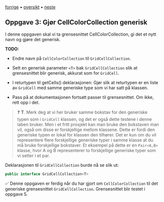 [forrige](./02-gridcell.md) &bullet; [oversikt](../README.md#steg-for-steg) &bullet; [neste](./04-igrid.md)

## Oppgave 3: Gjør CellColorCollection generisk

I denne oppgaven skal vi ta grensesnittet CellColorCollection, gi det et nytt navn og gjøre det generisk.

**TODO:**
* Endre navn på ``CellColorCollection`` til ``GridCellCollection``.

* Sett en generisk parameter ``<T>`` bak `GridCellCollection` slik at grensesnittet blir generisk, akkurat som for ``GridCell``.

* I returtypen til getCells() deklarasjonen: Gjør slik at returtypen er en liste av ``GridCell`` med samme generiske type som vi har satt på klassen.

* Pass på at dokumentasjonen fortsatt passer til grensesnittet. Om ikke, rett opp i det.

>:question: **T**. Merk deg at vi her bruker samme bokstav for den generiske typen som i `GridCell` klassen, og det er også dette testene i denne laben bruker. Men i et fritt prosjekt kan man bruke den bokstaven man vil, også om disse er forskjellige mellom klassene. Dette er fordi den generiske typen er lokal for klassen den tilhører. Det er kun om du vil representere flere forskjellige generiske typer i samme klasse at du må bruke forskjellige bokstaver. Et eksempel på dette er en ``Pair<A,B>`` klasse, hvor A og B representerer to forskjellige generiske typer som vi setter i et par.

Deklarasjonen til `GridCellCollection` burde nå se slik ut:
```Java
public interface GridCellCollection<T>
```

✅ Denne oppgaven er ferdig når du har gjort om ``CellColorCollection`` til det generiske grensesnittet ``GridCellCollection``. Grensesnittet blir testet i oppgave 5.
